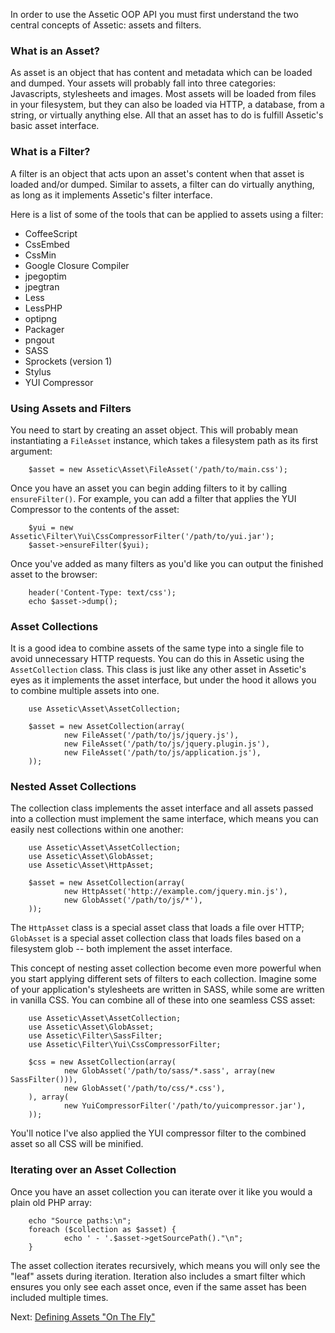 In order to use the Assetic OOP API you must first understand the two central
concepts of Assetic: assets and filters.

### What is an Asset?

As asset is an object that has content and metadata which can be loaded and
dumped. Your assets will probably fall into three categories: Javascripts,
stylesheets and images. Most assets will be loaded from files in your
filesystem, but they can also be loaded via HTTP, a database, from a string,
or virtually anything else. All that an asset has to do is fulfill Assetic's
basic asset interface.

### What is a Filter?

A filter is an object that acts upon an asset's content when that asset is
loaded and/or dumped. Similar to assets, a filter can do virtually anything,
as long as it implements Assetic's filter interface.

Here is a list of some of the tools that can be applied to assets using a
filter:

 * CoffeeScript
 * CssEmbed
 * CssMin
 * Google Closure Compiler
 * jpegoptim
 * jpegtran
 * Less
 * LessPHP
 * optipng
 * Packager
 * pngout
 * SASS
 * Sprockets (version 1)
 * Stylus
 * YUI Compressor

### Using Assets and Filters

You need to start by creating an asset object. This will probably mean
instantiating a `FileAsset` instance, which takes a filesystem path as its
first argument:

		$asset = new Assetic\Asset\FileAsset('/path/to/main.css');

Once you have an asset you can begin adding filters to it by calling
`ensureFilter()`. For example, you can add a filter that applies the YUI
Compressor to the contents of the asset:

		$yui = new Assetic\Filter\Yui\CssCompressorFilter('/path/to/yui.jar');
		$asset->ensureFilter($yui);

Once you've added as many filters as you'd like you can output the finished
asset to the browser:

		header('Content-Type: text/css');
		echo $asset->dump();

### Asset Collections

It is a good idea to combine assets of the same type into a single file to
avoid unnecessary HTTP requests. You can do this in Assetic using the
`AssetCollection` class. This class is just like any other asset in Assetic's
eyes as it implements the asset interface, but under the hood it allows you to
combine multiple assets into one.

		use Assetic\Asset\AssetCollection;

		$asset = new AssetCollection(array(
				new FileAsset('/path/to/js/jquery.js'),
				new FileAsset('/path/to/js/jquery.plugin.js'),
				new FileAsset('/path/to/js/application.js'),
		));

### Nested Asset Collections

The collection class implements the asset interface and all assets passed into
a collection must implement the same interface, which means you can easily
nest collections within one another:

		use Assetic\Asset\AssetCollection;
		use Assetic\Asset\GlobAsset;
		use Assetic\Asset\HttpAsset;

		$asset = new AssetCollection(array(
				new HttpAsset('http://example.com/jquery.min.js'),
				new GlobAsset('/path/to/js/*'),
		));

The `HttpAsset` class is a special asset class that loads a file over HTTP;
`GlobAsset` is a special asset collection class that loads files based on a
filesystem glob -- both implement the asset interface.

This concept of nesting asset collection become even more powerful when you
start applying different sets of filters to each collection. Imagine some of
your application's stylesheets are written in SASS, while some are written in
vanilla CSS. You can combine all of these into one seamless CSS asset:

		use Assetic\Asset\AssetCollection;
		use Assetic\Asset\GlobAsset;
		use Assetic\Filter\SassFilter;
		use Assetic\Filter\Yui\CssCompressorFilter;

		$css = new AssetCollection(array(
				new GlobAsset('/path/to/sass/*.sass', array(new SassFilter())),
				new GlobAsset('/path/to/css/*.css'),
		), array(
				new YuiCompressorFilter('/path/to/yuicompressor.jar'),
		));

You'll notice I've also applied the YUI compressor filter to the combined
asset so all CSS will be minified.

### Iterating over an Asset Collection

Once you have an asset collection you can iterate over it like you would a
plain old PHP array:

		echo "Source paths:\n";
		foreach ($collection as $asset) {
				echo ' - '.$asset->getSourcePath()."\n";
		}

The asset collection iterates recursively, which means you will only see the
"leaf" assets during iteration. Iteration also includes a smart filter which
ensures you only see each asset once, even if the same asset has been included
multiple times.

Next: [Defining Assets "On The Fly"](define.md)
